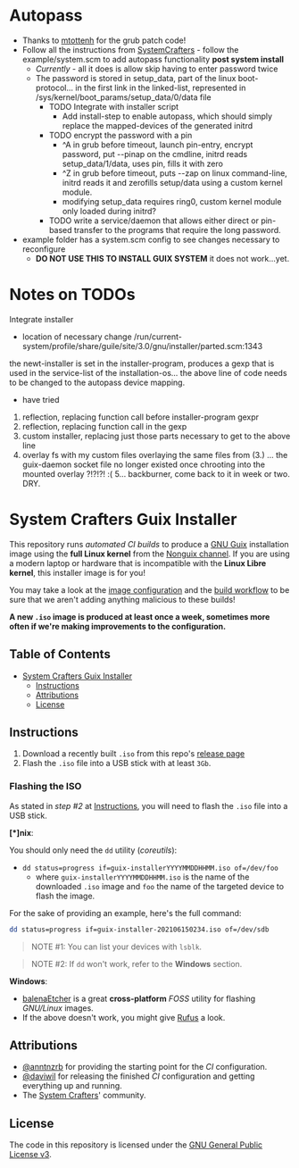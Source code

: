 # Autopass
- Thanks to [mtottenh](https://github.com/mtottenh/grub2/tree/boot_data) for the grub patch code!
- Follow all the instructions from [SystemCrafters](#system-crafters-guix-installer) - follow the example/system.scm to add autopass functionality **post system install**
  - *Currently* - all it does is allow skip having to enter password twice
  - The password is stored in setup_data, part of the linux boot-protocol... in the first link in the linked-list, represented in /sys/kernel/boot_params/setup_data/0/data file
    - TODO Integrate with installer script
	  - Add install-step to enable autopass, which should simply replace the mapped-devices of the generated initrd
	- TODO encrypt the password with a pin
		- ^A in grub before timeout, launch pin-entry, encrypt password, put --pinap on the cmdline, initrd reads setup_data/1/data,  uses pin, fills it with zero
		- ^Z in grub before timeout, puts --zap on linux command-line, initrd reads it and zerofills setup/data using a custom kernel module.
		- modifying setup_data requires ring0, custom kernel module only loaded during initrd? 
	- TODO write a service/daemon that allows either direct or pin-based transfer to the programs that require the long password.
- example folder has a system.scm config to see changes necessary to reconfigure 
  - **DO NOT USE THIS TO INSTALL GUIX SYSTEM** it does not work...yet. 

# Notes on TODOs

Integrate installer
- location of necessary change
/run/current-system/profile/share/guile/site/3.0/gnu/installer/parted.scm:1343

the newt-installer is set in the installer-program, produces a gexp that is
used in the service-list of the installation-os... the above line of code needs 
to be changed to the autopass device mapping.

- have tried
1. reflection, replacing function call before installer-program gexpr
2. reflection, replacing function call in the gexp
3. custom installer, replacing just those parts necessary to get to the above line
4. overlay fs with my custom files overlaying the same files from (3.) ...
the guix-daemon socket file no longer existed once chrooting into the mounted overlay ?!?!?! :(
5... backburner, come back to it in week or two. DRY.

# System Crafters Guix Installer

This repository runs _automated CI builds_ to produce a
[GNU Guix](https://guix.gnu.org) installation image using the
**full Linux kernel** from the
[Nonguix channel](https://gitlab.com/nonguix/nonguix). If you are using a
modern laptop or hardware that is incompatible with the **Linux Libre kernel**,
this installer image is for you!

You may take a look at the [image configuration](./installer.scm) and the
[build workflow](./.github/workflows/build.yaml) to be sure that we aren't adding
anything malicious to these builds!

**A new `.iso` image is produced at least once a week, sometimes more often if
we're making improvements to the configuration.**

## Table of Contents
- [System Crafters Guix Installer](#system-crafters-guix-installer)
  - [Instructions](#instructions)
  - [Attributions](#attributions)
  - [License](#license)

## Instructions

1. Download a recently built `.iso` from this repo's
   [release page](https://github.com/SystemCrafters/guix-installer/releases)
2. Flash the `.iso` file into a USB stick with at least `3Gb`.

### Flashing the ISO

As stated in _step #2_ at [Instructions](#instructions), you will need to flash
the `.iso` file into a USB stick.

**[*]nix**:

You should only need the `dd` utility (_coreutils_):

- `dd status=progress if=guix-installerYYYYMMDDHHMM.iso of=/dev/foo`
  - where `guix-installerYYYYMMDDHHMM.iso` is the name of the downloaded `.iso`
    image and `foo` the name of the targeted device to flash the image.

For the sake of providing an example, here's the full command:

```sh
dd status=progress if=guix-installer-202106150234.iso of=/dev/sdb
```

> NOTE #1: You can list your devices with `lsblk`.

> NOTE #2: If `dd` won't work, refer to the **Windows** section.

**Windows**:

- [balenaEtcher](https://www.balena.io/etcher) is a great **cross-platform**
  _FOSS_ utility for flashing _GNU/Linux_ images.
- If the above doesn't work, you might give [Rufus](https://rufus.ie/en_US/) a
  look.

## Attributions

- [@anntnzrb](https://github.com/anntnzrb) for providing the starting point for
  the _CI_ configuration.
- [@daviwil](https://github.com/daviwil) for releasing the finished _CI_
  configuration and getting everything up and running.
- The [System Crafters](https://systemcrafters.cc)' community.

## License

The code in this repository is licensed under the
[GNU General Public License v3](./LICENSE.txt).
